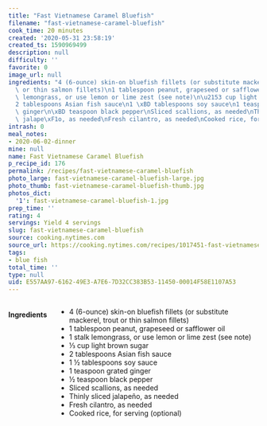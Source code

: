 ```yaml
---
title: "Fast Vietnamese Caramel Bluefish"
filename: "fast-vietnamese-caramel-bluefish"
cook_time: 20 minutes
created: '2020-05-31 23:58:19'
created_ts: 1590969499
description: null
difficulty: ''
favorite: 0
image_url: null
ingredients: "4 (6-ounce) skin-on bluefish fillets (or substitute mackerel, trout\
  \ or thin salmon fillets)\n1 tablespoon peanut, grapeseed or safflower oil\n1 stalk\
  \ lemongrass, or use lemon or lime zest (see note)\n\u2153 cup light brown sugar\n\
  2 tablespoons Asian fish sauce\n1 \xBD tablespoons soy sauce\n1 teaspoon grated\
  \ ginger\n\xBD teaspoon black pepper\nSliced scallions, as needed\nThinly sliced\
  \ jalape\xF1o, as needed\nFresh cilantro, as needed\nCooked rice, for serving (optional)"
intrash: 0
meal_notes:
- 2020-06-02-dinner
mine: null
name: Fast Vietnamese Caramel Bluefish
p_recipe_id: 176
permalink: /recipes/fast-vietnamese-caramel-bluefish
photo_large: fast-vietnamese-caramel-bluefish-large.jpg
photo_thumb: fast-vietnamese-caramel-bluefish-thumb.jpg
photos_dict:
  '1': fast-vietnamese-caramel-bluefish-1.jpg
prep_time: ''
rating: 4
servings: Yield 4 servings
slug: fast-vietnamese-caramel-bluefish
source: cooking.nytimes.com
source_url: https://cooking.nytimes.com/recipes/1017451-fast-vietnamese-caramel-bluefish
tags:
- blue fish
total_time: ''
type: null
uid: E557AA97-6162-49E3-A7E6-7D32CC383B53-11450-00014F58E1107A53
---
```

<div class="large-8 medium-7 columns" id="writeup">	</div><!-- #writeup -->
</div><!-- #row-one -->
<div class="row" id="row-two">	<div class="medium-4 small-5 columns" id="ingredients"><h4>Ingredients</h4><div class="box box-ingredients content"><ul>
<li>4 (6-ounce) skin-on bluefish fillets (or substitute mackerel, trout or thin salmon fillets)</li>
<li>1 tablespoon peanut, grapeseed or safflower oil</li>
<li>1 stalk lemongrass, or use lemon or lime zest (see note)</li>
<li>⅓ cup light brown sugar</li>
<li>2 tablespoons Asian fish sauce</li>
<li>1 ½ tablespoons soy sauce</li>
<li>1 teaspoon grated ginger</li>
<li>½ teaspoon black pepper</li>
<li>Sliced scallions, as needed</li>
<li>Thinly sliced jalapeño, as needed</li>
<li>Fresh cilantro, as needed</li>
<li>Cooked rice, for serving (optional)</li>
</ul>
</div>	</div>	<div class="medium-6 small-7 columns" id="directions">	</div>